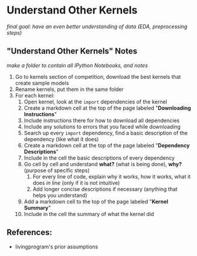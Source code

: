 # Understand Other Kernels
*final goal: have an even better understanding of data (EDA, preprocessing steps)*

## "Understand Other Kernels" Notes
*make a folder to contain all IPython Notebooks, and notes*

1. Go to kernels section of competition, download the best kernels that create sample models
2. Rename kernels, put them in the same folder
3. For each kernel:
   1. Open kernel, look at the `import` dependencies of the kernel
   2. Create a markdown cell at the top of the page labeled "**Downloading Instructions**"
   3. Include instructions there for how to download all dependencies
   4. Include any solutions to errors that you faced while downloading
   5. Search up every `import` dependency, find a basic description of the dependency (like what it does)
   6. Create a markdown cell at the top of the page labeled "**Dependency Descriptions**"
   7. Include in the cell the basic descriptions of every dependency
   8. Go cell by cell and understand **what?** (what is being done), **why?** (purpose of specific steps)
      1. For every line of code, explain why it works, how it works, what it does *in line* (only if it is not intuitive)
      2. Add longer concise descriptions if necessary (anything that helps you understand)
   9. Add a markdown cell to the top of the page labeled "**Kernel Summary**"
   10. Include in the cell the summary of what the kernel did


## References:
* livingprogram's prior assumptions
